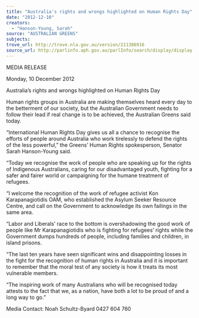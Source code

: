 ```yaml
---
title: "Australia's rights and wrongs highlighted on Human Rights Day"
date: "2012-12-10"
creators:
  - "Hanson-Young, Sarah"
source: "AUSTRALIAN GREENS"
subjects:
trove_url: http://trove.nla.gov.au/version/211386916
source_url: http://parlinfo.aph.gov.au/parlInfo/search/display/display.w3p;query=Id%3A%22media/pressrel/2101287%22
---
```


 MEDIA RELEASE   

 Monday, 10 December 2012   

 Australia’s rights and wrongs highlighted on  Human Rights Day   

 Human rights groups in Australia are making themselves heard every day to the betterment of our  society, but the Australian Government needs to follow their lead if real change is to be achieved,  the Australian Greens said today.   

 “International Human Rights Day gives us all a chance to recognise the efforts of people around  Australia who work tirelessly to defend the rights of the less powerful,” the Greens’ Human Rights  spokesperson, Senator Sarah Hanson-Young said.   

 “Today we recognise the work of people who are speaking up for the rights of Indigenous  Australians, caring for our disadvantaged youth, fighting for a safer and fairer world or campaigning  for the humane treatment of refugees.   

 “I welcome the recognition of the work of refugee activist Kon Karapanagiotidis OAM, who  established the Asylum Seeker Resource Centre, and call on the Government to acknowledge its own  failings in the same area.   

 “Labor and Liberals’ race to the bottom is overshadowing the good work of people like Mr  Karapanagiotidis who is fighting for refugees’ rights while the Government dumps hundreds of  people, including families and children, in island prisons.   

 “The last ten years have seen significant wins and disappointing losses in the fight for the recognition  of human rights in Australia and it is important to remember that the moral test of any society is  how it treats its most vulnerable members.   

 “The inspiring work of many Australians who will be recognised today attests to the fact that we, as  a nation, have both a lot to be proud of and a long way to go.”   

 Media Contact: Noah Schultz-Byard 0427 604 760   

